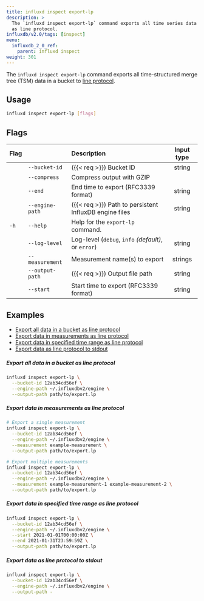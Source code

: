 ```yaml
---
title: influxd inspect export-lp
description: >
  The `influxd inspect export-lp` command exports all time series data in a bucket
  as line protocol.
influxdb/v2.0/tags: [inspect]
menu:
  influxdb_2_0_ref:
    parent: influxd inspect
weight: 301
---
```


The `influxd inspect export-lp` command exports all time-structured merge tree (TSM)
data in a bucket to [line protocol](/influxdb/v2.0/reference/syntax/line-protocol/).

## Usage
```sh
influxd inspect export-lp [flags]
```

## Flags
| Flag |                 | Description                                            | Input type |
|:---- |:---             |:-----------                                            |:----------:|
|      | `--bucket-id`   | ({{< req >}}) Bucket ID                                | string     |
|      | `--compress`    | Compress output with GZIP                              |            |
|      | `--end`         | End time to export (RFC3339 format)                    | string     |
|      | `--engine-path` | ({{< req >}}) Path to persistent InfluxDB engine files | string     |
| `-h` | `--help`        | Help for the `export-lp` command.                      |            |
|      | `--log-level`   | Log-level (`debug`, `info` _(default)_, or `error`)    | string     |
|      | `--measurement` | Measurement name(s) to export                          | strings    |
|      | `--output-path` | ({{< req >}}) Output file path                         | string     |
|      | `--start`       | Start time to export (RFC3339 format)                  | string     |

## Examples

- [Export all data in a bucket as line protocol](#export-all-data-in-a-bucket-as-line-protocol)
- [Export data in measurements as line protocol](#export-data-in-measurements-as-line-protocol)
- [Export data in specified time range as line protocol](#export-data-in-specified-time-range-as-line-protocol)
- [Export data as line protocol to stdout](#export-data-as-line-protocol-to-stdout)

##### Export all data in a bucket as line protocol
```sh
influxd inspect export-lp \
  --bucket-id 12ab34cd56ef \
  --engine-path ~/.influxdbv2/engine \
  --output-path path/to/export.lp
```

##### Export data in measurements as line protocol
```sh
# Export a single measurement
influxd inspect export-lp \
  --bucket-id 12ab34cd56ef \
  --engine-path ~/.influxdbv2/engine \
  --measurement example-measurement \
  --output-path path/to/export.lp

# Export multiple measurements
influxd inspect export-lp \
  --bucket-id 12ab34cd56ef \
  --engine-path ~/.influxdbv2/engine \
  --measurement example-measurement-1 example-measurement-2 \
  --output-path path/to/export.lp
```

##### Export data in specified time range as line protocol
```sh
influxd inspect export-lp \
  --bucket-id 12ab34cd56ef \
  --engine-path ~/.influxdbv2/engine \
  --start 2021-01-01T00:00:00Z \
  --end 2021-01-31T23:59:59Z \
  --output-path path/to/export.lp
```

##### Export data as line protocol to stdout
```sh
influxd inspect export-lp \
  --bucket-id 12ab34cd56ef \
  --engine-path ~/.influxdbv2/engine \
  --output-path -
```
